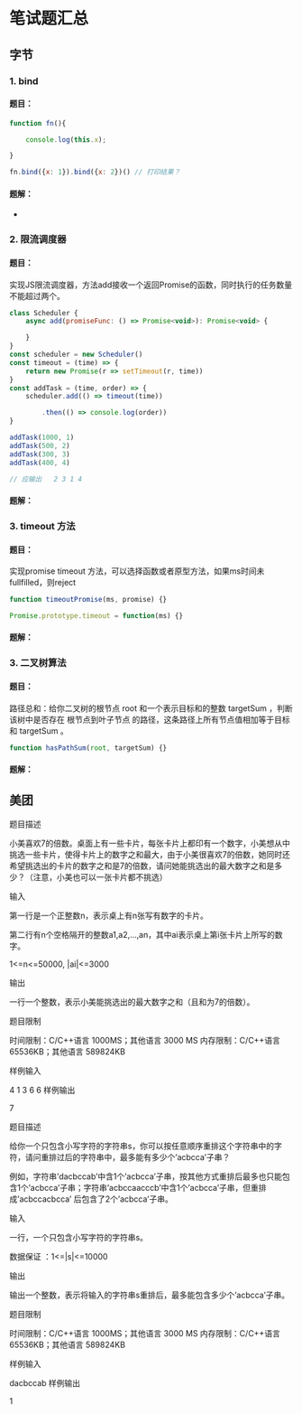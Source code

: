 # 笔试题汇总

## 字节


### 1. bind 
#### 题目：
```javascript
function fn(){

    console.log(this.x);

}

fn.bind({x: 1}).bind({x: 2})() // 打印结果？
```
#### 题解：

- 

### 2. 限流调度器
#### 题目：

实现JS限流调度器，方法add接收一个返回Promise的函数，同时执行的任务数量不能超过两个。
```javascript
class Scheduler {
    async add(promiseFunc: () => Promise<void>): Promise<void> {

    }
}
const scheduler = new Scheduler()
const timeout = (time) => {
    return new Promise(r => setTimeout(r, time))
}
const addTask = (time, order) => {
    scheduler.add(() => timeout(time))

        .then(() => console.log(order))
}

addTask(1000, 1)
addTask(500, 2)
addTask(300, 3)
addTask(400, 4)

// 应输出   2 3 1 4
```
#### 题解：

### 3. timeout 方法
#### 题目：
实现promise timeout 方法，可以选择函数或者原型方法，如果ms时间未fullfilled，则reject
```javascript
function timeoutPromise(ms, promise) {}

Promise.prototype.timeout = function(ms) {} 
```
#### 题解：


### 3. 二叉树算法
#### 题目：

路径总和：给你二叉树的根节点 root 和一个表示目标和的整数 targetSum ，判断该树中是否存在 根节点到叶子节点 的路径，这条路径上所有节点值相加等于目标和 targetSum 。

```javascript
function hasPathSum(root, targetSum) {}
```
#### 题解：

## 美团
题目描述

小美喜欢7的倍数。桌面上有一些卡片，每张卡片上都印有一个数字，小美想从中挑选一些卡片，使得卡片上的数字之和最大，由于小美很喜欢7的倍数，她同时还希望挑选出的卡片的数字之和是7的倍数，请问她能挑选出的最大数字之和是多少？（注意，小美也可以一张卡片都不挑选）

输入

第一行是一个正整数n，表示桌上有n张写有数字的卡片。

第二行有n个空格隔开的整数a1,a2,…,an，其中ai表示桌上第i张卡片上所写的数字。

1<=n<=50000, |ai|<=3000

输出

一行一个整数，表示小美能挑选出的最大数字之和（且和为7的倍数）。

题目限制

时间限制：C/C++语言 1000MS；其他语言 3000 MS
内存限制：C/C++语言 65536KB；其他语言 589824KB

样例输入

4
1 3 6 6
样例输出

7





题目描述

给你一个只包含小写字符的字符串s，你可以按任意顺序重排这个字符串中的字符，请问重排过后的字符串中，最多能有多少个’acbcca’子串？

例如，字符串’dacbccab’中含1个’acbcca’子串，按其他方式重排后最多也只能包含1个’acbcca’子串；字符串’acbccaacccb’中含1个’acbcca’子串，但重排成’acbccacbcca’ 后包含了2个’acbcca’子串。

输入

一行，一个只包含小写字符的字符串s。

数据保证 ：1<=|s|<=10000

输出

输出一个整数，表示将输入的字符串s重排后，最多能包含多少个’acbcca’子串。

题目限制

时间限制：C/C++语言 1000MS；其他语言 3000 MS
内存限制：C/C++语言 65536KB；其他语言 589824KB

样例输入

dacbccab
样例输出

1
